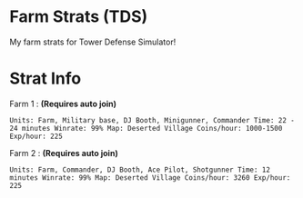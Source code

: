 # Farm Strats (TDS)

My farm strats for Tower Defense Simulator!

# Strat Info

Farm 1 : **(Requires auto join)**

``Units: Farm, Military base, DJ Booth, Minigunner, Commander
Time: 22 - 24 minutes
Winrate: 99%
Map: Deserted Village
Coins/hour: 1000-1500
Exp/hour: 225``

Farm 2 : **(Requires auto join)**

``Units: Farm, Commander, DJ Booth, Ace Pilot, Shotgunner
Time: 12 minutes
Winrate: 99%
Map: Deserted Village
Coins/hour: 3260
Exp/hour: 225``
